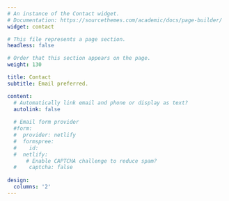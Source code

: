 ```yaml
---
# An instance of the Contact widget.
# Documentation: https://sourcethemes.com/academic/docs/page-builder/
widget: contact

# This file represents a page section.
headless: false

# Order that this section appears on the page.
weight: 130

title: Contact
subtitle: Email preferred.

content:
  # Automatically link email and phone or display as text?
  autolink: false
  
  # Email form provider
  #form:
  #  provider: netlify
  #  formspree:
  #    id:
  #  netlify:
      # Enable CAPTCHA challenge to reduce spam?
  #    captcha: false
  
design:
  columns: '2'
---
```


